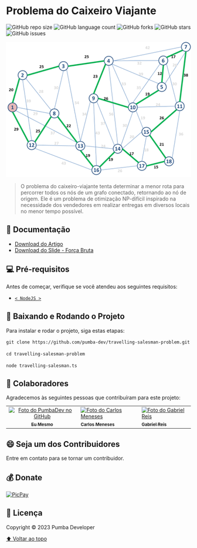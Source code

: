 # Problema do Caixeiro Viajante

![GitHub repo size](https://img.shields.io/github/repo-size/pumba-dev/travelling-salesman-problem?style=for-the-badge)
![GitHub language count](https://img.shields.io/github/languages/count/pumba-dev/travelling-salesman-problem?style=for-the-badge)
![GitHub forks](https://img.shields.io/github/forks/pumba-dev/travelling-salesman-problem?style=for-the-badge)
![GitHub stars](https://img.shields.io/github/stars/pumba-dev/travelling-salesman-problem?style=for-the-badge)
![GitHub issues](https://img.shields.io/github/issues/pumba-dev/travelling-salesman-problem?style=for-the-badge)

<img src="algorithm-img.png" alt="exemplo da saída do algoritmo em um grafo conectado qualquer.">

> O problema do caixeiro-viajante tenta determinar a menor rota para percorrer todos os nós de um grafo conectado, retornando ao nó de origem. Ele é um problema de otimização NP-difícil inspirado na necessidade dos vendedores em realizar entregas em diversos locais no menor tempo possível.

## 📖 Documentação

- [Download do Artigo](Artigo-Problema-do-Caixeiro-Viajante.pdf)
- [Download do Slide - Força Bruta](Slide-Caixeiro-Viajante.pdf)

## 💻 Pré-requisitos

Antes de começar, verifique se você atendeu aos seguintes requisitos:

- [`< NodeJS >`](https://nodejs.org/)

## 🚀 Baixando e Rodando o Projeto

Para instalar e rodar o projeto, siga estas etapas:

```
git clone https://github.com/pumba-dev/travelling-salesman-problem.git

cd travelling-salesman-problem

node travelling-salesman.ts
```

## 🤝 Colaboradores

Agradecemos às seguintes pessoas que contribuíram para este projeto:

<table>
  <tr>
    <td align="center">
      <a href="https://github.com/pumba-dev">
        <img src="https://static.wikia.nocookie.net/disneypt/images/c/cf/It_means_no_worries.png/revision/latest?cb=20200128144126&path-prefix=pt" width="100px;" height="100px;" alt="Foto do PumbaDev no GitHub"/><br>
        <sub>
          <b>Eu Mesmo</b>
        </sub>
      </a>
    </td>
    <td>
      <a href="https://github.com/DevUnusual">
        <img src="https://media.licdn.com/dms/image/D4E35AQEd0JmzsQaB-Q/profile-framedphoto-shrink_800_800/0/1657216096553?e=1687827600&v=beta&t=L0OIkd4teTlxiboc9GH1ozX3xDJaEEy3dLKGQHENlHU" width="100px;" height="100px;" alt="Foto do Carlos Meneses"/><br>
        <sub>
          <b>Carlos Meneses</b>
        </sub>
      </a>
    </td>
    <td>
      <a href="https://github.com/usernamegran">
        <img src="https://avatars.githubusercontent.com/u/37776927?v=4" width="100px;" height="100px;" alt="Foto do Gabriel Reis"/><br>
        <sub>
          <b>Gabriel Reis</b>
        </sub>
      </a>
    </td>

  </tr>
</table>

## 😄 Seja um dos Contribuidores<br>

Entre em contato para se tornar um contribuidor.

## 💰 Donate

[![PicPay](https://img.shields.io/badge/PicPay-%40PumbaDev%20-brightgreen)](https://picpay.me/pumbadev)

## 📝 Licença

Copyright © 2023 Pumba Developer

[⬆ Voltar ao topo](#)<br>
